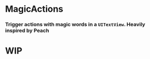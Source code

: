 # MagicActions
### Trigger actions with magic words in a `UITextView`. Heavily inspired by Peach

# WIP
